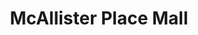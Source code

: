 ---
title: "McAllister Place Mall"
url: /saint-john/mcallister-place-mall/
shop: Einkaufszentrum
---